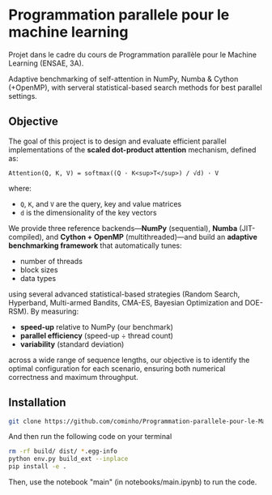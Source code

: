 # Programmation parallele pour le machine learning
Projet dans le cadre du cours de Programmation parallèle pour le Machine Learning (ENSAE, 3A).

Adaptive benchmarking of self-attention in NumPy, Numba & Cython (+OpenMP), with serveral statistical-based search methods for best parallel settings.

## Objective

The goal of this project is to design and evaluate efficient parallel implementations of the **scaled dot-product attention** mechanism, defined as:

`Attention(Q, K, V) = softmax((Q · K<sup>T</sup>) / √d) · V`

where:

- `Q`, `K`, and `V` are the query, key and value matrices  
- `d` is the dimensionality of the key vectors  

We provide three reference backends—**NumPy** (sequential), **Numba** (JIT-compiled), and **Cython + OpenMP** (multithreaded)—and build an **adaptive benchmarking framework** that automatically tunes:

- number of threads  
- block sizes  
- data types  

using several advanced statistical-based strategies (Random Search, Hyperband, Multi-armed Bandits, CMA-ES, Bayesian Optimization and DOE-RSM). By measuring:

- **speed-up** relative to NumPy (our benchmark)
- **parallel efficiency** (speed-up ÷ thread count)  
- **variability** (standard deviation)  

across a wide range of sequence lengths, our objective is to identify the optimal configuration for each scenario, ensuring both numerical correctness and maximum throughput.  

## Installation

```bash
git clone https://github.com/cominho/Programmation-parallele-pour-le-Machine-Learning-3A
```
And then run the following code on your terminal 

```bash
rm -rf build/ dist/ *.egg-info
python env.py build_ext --inplace
pip install -e .
```
Then, use the notebook "main" (in notebooks/main.ipynb) to run the code. 


